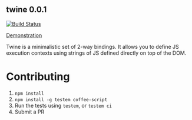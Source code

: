 twine 0.0.1
-----------

[![Build Status](https://secure.travis-ci.org/Shopify/twine.png)](http://travis-ci.org/Shopify/twine)

[Demonstration](http://shopify.github.io/twine/)

Twine is a minimalistic set of 2-way bindings.  It allows you to define JS execution contexts using strings of JS defined directly on top of the DOM.

Contributing
============

1. `npm install`
2. `npm install -g testem coffee-script`
3. Run the tests using `testem`, or `testem ci`
4. Submit a PR
